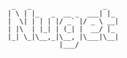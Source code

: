      _   _                  _
    | \ | |_   _  __ _  ___| |_
    |  \| | | | |/ _` |/ _ \ __|
    | |\  | |_| | (_| |  __/ |_
    |_| \_|\__,_|\__, |\___|\__|
                 |___/ 
